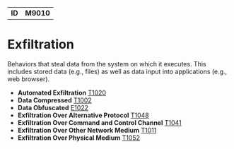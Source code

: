 |||
|--|-----|
|**ID**|**M9010**|

# Exfiltration #
Behaviors that steal data from the system on which it executes. This includes stored data (e.g., files) as well as data input into applications (e.g., web browser).

* **Automated Exfiltration** [T1020](https://github.com/MBCProject/mbc-markdown/blob/master/exfiltration/auto-exfiltrate.md)
* **Data Compressed** [T1002](https://github.com/MBCProject/mbc-markdown/blob/master/exfiltration/data-compress.md)
* **Data Obfuscated** [E1022](https://github.com/MBCProject/mbc-markdown/blob/master/exfiltration/data-obfuscated.md)
* **Exfiltration Over Alternative Protocol** [T1048](https://github.com/MBCProject/mbc-markdown/blob/master/exfiltration/exfil-over-alternative-protocol.md)
* **Exfiltration Over Command and Control Channel** [T1041](https://github.com/MBCProject/mbc-markdown/blob/master/exfiltration/exfil-over-c2-channel.md)
* **Exfiltration Over Other Network Medium** [T1011](https://github.com/MBCProject/mbc-markdown/blob/master/exfiltration/exfil-over-other-network-medium.md)
* **Exfiltration Over Physical Medium** [T1052](https://github.com/MBCProject/mbc-markdown/blob/master/exfiltration/exfil-over-physical-medium.md)